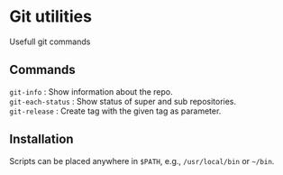Git utilities
================================

Usefull git commands

Commands
-----------------------------------------
`git-info` : Show information about the repo. <br/>
`git-each-status` : Show status of super and sub repositories. <br/>
`git-release` : Create tag with the given tag as parameter. <br/>

Installation
-----------------------------------------
Scripts can be placed anywhere in `$PATH`, e.g., `/usr/local/bin` or `~/bin`.
